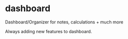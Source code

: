 # dashboard
Dashboard/Organizer for notes, calculations + much more

Always adding new features to dashboard. 
